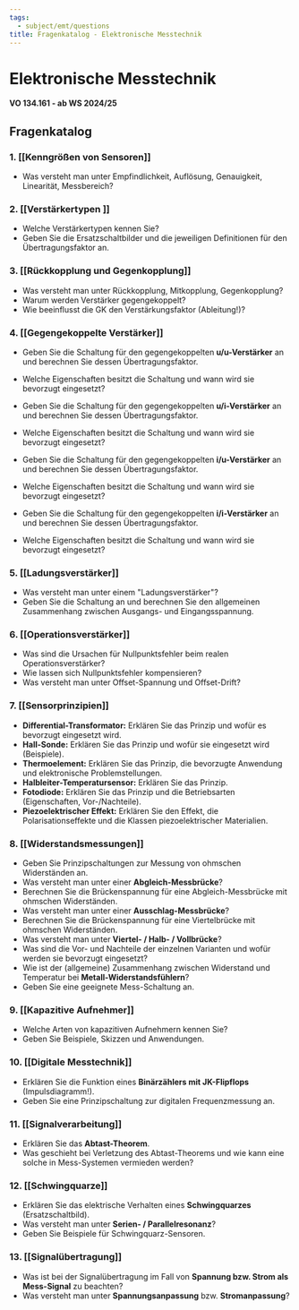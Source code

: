 ```yaml
---
tags:
  - subject/emt/questions
title: Fragenkatalog - Elektronische Messtechnik
---
```

# Elektronische Messtechnik  
**VO 134.161 - ab WS 2024/25**  

## Fragenkatalog  

### 1. [[Kenngrößen von Sensoren]]  
- Was versteht man unter Empfindlichkeit, Auflösung, Genauigkeit, Linearität, Messbereich?  

### 2. [[Verstärkertypen ]]
- Welche Verstärkertypen kennen Sie?  
- Geben Sie die Ersatzschaltbilder und die jeweiligen Definitionen für den Übertragungsfaktor an.  

### 3. [[Rückkopplung und Gegenkopplung]]  
- Was versteht man unter Rückkopplung, Mitkopplung, Gegenkopplung?  
- Warum werden Verstärker gegengekoppelt?  
- Wie beeinflusst die GK den Verstärkungsfaktor (Ableitung!)?  

### 4. [[Gegengekoppelte Verstärker]]  
- Geben Sie die Schaltung für den gegengekoppelten **u/u-Verstärker** an und berechnen Sie dessen Übertragungsfaktor.  
- Welche Eigenschaften besitzt die Schaltung und wann wird sie bevorzugt eingesetzt?  

- Geben Sie die Schaltung für den gegengekoppelten **u/i-Verstärker** an und berechnen Sie dessen Übertragungsfaktor.  
- Welche Eigenschaften besitzt die Schaltung und wann wird sie bevorzugt eingesetzt?  

- Geben Sie die Schaltung für den gegengekoppelten **i/u-Verstärker** an und berechnen Sie dessen Übertragungsfaktor.  
- Welche Eigenschaften besitzt die Schaltung und wann wird sie bevorzugt eingesetzt?  

- Geben Sie die Schaltung für den gegengekoppelten **i/i-Verstärker** an und berechnen Sie dessen Übertragungsfaktor.  
- Welche Eigenschaften besitzt die Schaltung und wann wird sie bevorzugt eingesetzt?  

### 5. [[Ladungsverstärker]] 
- Was versteht man unter einem "Ladungsverstärker"?  
- Geben Sie die Schaltung an und berechnen Sie den allgemeinen Zusammenhang zwischen Ausgangs- und Eingangsspannung.  

### 6. [[Operationsverstärker]]  
- Was sind die Ursachen für Nullpunktsfehler beim realen Operationsverstärker?  
- Wie lassen sich Nullpunktsfehler kompensieren?  
- Was versteht man unter Offset-Spannung und Offset-Drift?  

### 7. [[Sensorprinzipien]]  
- **Differential-Transformator:** Erklären Sie das Prinzip und wofür es bevorzugt eingesetzt wird.  
- **Hall-Sonde:** Erklären Sie das Prinzip und wofür sie eingesetzt wird (Beispiele).  
- **Thermoelement:** Erklären Sie das Prinzip, die bevorzugte Anwendung und elektronische Problemstellungen.  
- **Halbleiter-Temperatursensor:** Erklären Sie das Prinzip.  
- **Fotodiode:** Erklären Sie das Prinzip und die Betriebsarten (Eigenschaften, Vor-/Nachteile).  
- **Piezoelektrischer Effekt:** Erklären Sie den Effekt, die Polarisationseffekte und die Klassen piezoelektrischer Materialien.  

### 8. [[Widerstandsmessungen]]  
- Geben Sie Prinzipschaltungen zur Messung von ohmschen Widerständen an.  
- Was versteht man unter einer **Abgleich-Messbrücke**?  
- Berechnen Sie die Brückenspannung für eine Abgleich-Messbrücke mit ohmschen Widerständen.  
- Was versteht man unter einer **Ausschlag-Messbrücke**?  
- Berechnen Sie die Brückenspannung für eine Viertelbrücke mit ohmschen Widerständen. 
- Was versteht man unter **Viertel- / Halb- / Vollbrücke**?  
- Was sind die Vor- und Nachteile der einzelnen Varianten und wofür werden sie bevorzugt eingesetzt?  
- Wie ist der (allgemeine) Zusammenhang zwischen Widerstand und Temperatur bei **Metall-Widerstandsfühlern**?  
- Geben Sie eine geeignete Mess-Schaltung an.  

### 9. [[Kapazitive Aufnehmer]] 
- Welche Arten von kapazitiven Aufnehmern kennen Sie?  
- Geben Sie Beispiele, Skizzen und Anwendungen.  

### 10. [[Digitale Messtechnik]]  
- Erklären Sie die Funktion eines **Binärzählers mit JK-Flipflops** (Impulsdiagramm!).  
- Geben Sie eine Prinzipschaltung zur digitalen Frequenzmessung an.  

### 11. [[Signalverarbeitung]]  
- Erklären Sie das **Abtast-Theorem**.  
- Was geschieht bei Verletzung des Abtast-Theorems und wie kann eine solche in Mess-Systemen vermieden werden?  

### 12. [[Schwingquarze]]  
- Erklären Sie das elektrische Verhalten eines **Schwingquarzes** (Ersatzschaltbild).  
- Was versteht man unter **Serien- / Parallelresonanz**?  
- Geben Sie Beispiele für Schwingquarz-Sensoren.  

### 13. [[Signalübertragung]]  
- Was ist bei der Signalübertragung im Fall von **Spannung bzw. Strom als Mess-Signal** zu beachten?  
- Was versteht man unter **Spannungsanpassung** bzw. **Stromanpassung**?  
